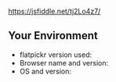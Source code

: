 <!-- IF REPORTING A BUG, A REPRO LINK IS ABSOLUTELY NECESSARY -->
<!-- fork this -->
https://jsfiddle.net/tj2Lo4z7/

## Your Environment
<!-- Include the following details: -->
* flatpickr version used:
* Browser name and version:
* OS and version:
